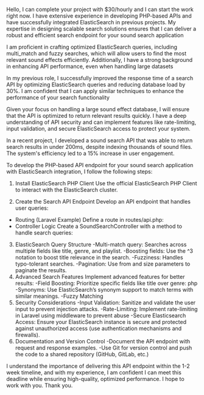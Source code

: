 Hello, I can complete your project with $30/hourly and I can start the work right now. I have extensive experience in developing PHP-based APIs and have successfully integrated ElasticSearch in previous projects. My expertise in designing scalable search solutions ensures that I can deliver a robust and efficient search endpoint for your sound search application

I am proficient in crafting optimized ElasticSearch queries, including multi_match and fuzzy searches, which will allow users to find the most relevant sound effects efficiently. Additionally, I have a strong background in enhancing API performance, even when handling large datasets

In my previous role, I successfully improved the response time of a search API by optimizing ElasticSearch queries and reducing database load by 30%. I am confident that I can apply similar techniques to enhance the performance of your search functionality

Given your focus on handling a large sound effect database, I will ensure that the API is optimized to return relevant results quickly. I have a deep understanding of API security and can implement features like rate-limiting, input validation, and secure ElasticSearch access to protect your system.

In a recent project, I developed a sound search API that was able to return search results in under 200ms, despite indexing thousands of sound files. The system's efficiency led to a 15% increase in user engagement.

To develop the PHP-based API endpoint for your sound search application with ElasticSearch integration, I follow the following steps:

1. Install ElasticSearch PHP Client
Use the official ElasticSearch PHP Client to interact with the ElasticSearch cluster.

2. Create the Search API Endpoint
Develop an API endpoint that handles user queries:
- Routing (Laravel Example)
Define a route in routes/api.php:
- Controller Logic
Create a SoundSearchController with a method to handle search queries:
3. ElasticSearch Query Structure
-Multi-match query: Searches across multiple fields like title, genre, and playlist.
-Boosting fields: Use the ^3 notation to boost title relevance in the search.
-Fuzziness: Handles typo-tolerant searches.
-Pagination: Use from and size parameters to paginate the results.
4. Advanced Search Features
Implement advanced features for better results:
-Field Boosting: Prioritize specific fields like title over genre:
php
-Synonyms: Use ElasticSearch’s synonym support to match terms with similar meanings.
-Fuzzy Matching
5. Security Considerations
-Input Validation: Sanitize and validate the user input to prevent injection attacks.
-Rate-Limiting: Implement rate-limiting in Laravel using middleware to prevent abuse 
-Secure Elasticsearch Access: Ensure your ElasticSearch instance is secure and protected against unauthorized access (use authentication mechanisms and firewalls).
6. Documentation and Version Control
-Document the API endpoint with request and response examples.
-Use Git for version control and push the code to a shared repository (GitHub, GitLab, etc.)

I understand the importance of delivering this API endpoint within the 1-2 week timeline, and with my experience, I am confident I can meet this deadline while ensuring high-quality, optimized performance. I hope to work with you.
Thank you.